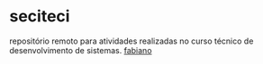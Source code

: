# seciteci
repositório remoto para atividades realizadas no curso técnico de desenvolvimento de sistemas.
  [fabiano](./fabiano)
